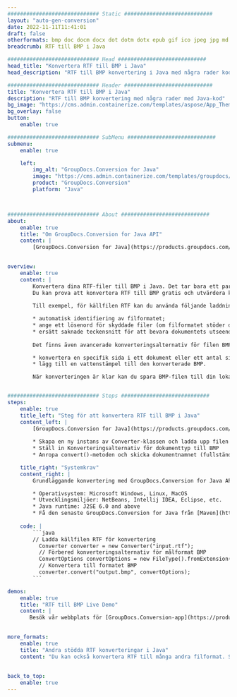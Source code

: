 ```yaml
---
############################# Static ############################
layout: "auto-gen-conversion"
date: 2022-11-11T11:41:01
draft: false
otherformats: bmp doc docm docx dot dotm dotx epub gif ico jpeg jpg md odt ott pdf png psd rtf tex tif tiff txt xps
breadcrumb: RTF till BMP i Java

############################# Head ############################
head_title: "Konvertera RTF till BMP i Java"
head_description: "RTF till BMP konvertering i Java med några rader kod. Konvertera över 160 filformat med hjälp av GroupDocs dokumentkonverterings-API för Java"

############################# Header ############################
title: "Konvertera RTF till BMP i Java"
description: "RTF till BMP konvertering med några rader med Java-kod"
bg_image: "https://cms.admin.containerize.com/templates/aspose/App_Themes/V3/images/bg/header1.png"
bg_overlay: false
button:
    enable: true

############################# SubMenu ############################
submenu:
    enable: true

    left:
        img_alt: "GroupDocs.Conversion for Java"
        image: "https://cms.admin.containerize.com/templates/groupdocs/images/product-logos/90x90-noborder/groupdocs-conversion-java.png"
        product: "GroupDocs.Conversion"
        platform: "Java"



############################# About ############################
about:
    enable: true
    title: "Om GroupDocs.Conversion for Java API"
    content: |
        [GroupDocs.Conversion for Java](https://products.groupdocs.com/conversion/java/) är ett avancerat filformatkonverterings-API för konvertering mellan populära bild- och dokumentformat som Microsoft Office, OpenDocument, PDF, HTML, e-post, CAD. och mycket mer med bara några rader kod. Det inbyggda API:t upptäcker automatiskt formaten för originaldokumenten och erbjuder många alternativ för att anpassa de konverterade dokumenten. Tillsammans med funktionen att extrahera information från ett dokument, stöder den också cachelagring av konverteringsresultaten till den lokala disken som standard. Men alla typer av cachelagring kan stödjas genom att implementera lämpliga gränssnitt - Amazon S3, Dropbox, Google Drive, Windows Azure, Reddis eller andra.
    

overview:
    enable: true
    content: |
        Konvertera dina RTF-filer till BMP i Java. Det tar bara ett par rader med Java-kod på valfri plattform, som Windows, Linux, macOS.
        Du kan prova att konvertera RTF till BMP gratis och utvärdera kvaliteten på konverteringsresultaten. Tillsammans med enkla filkonverteringsskript kan du prova mer sofistikerade alternativ för att ladda källfilen RTF och lagra BMP-utdata. 
        
        Till exempel, för källfilen RTF kan du använda följande laddningsalternativ:

        * automatisk identifiering av filformatet;
        * ange ett lösenord för skyddade filer (om filformatet stöder det);
        * ersätt saknade teckensnitt för att bevara dokumentets utseende.
        
        Det finns även avancerade konverteringsalternativ för filen BMP:

        * konvertera en specifik sida i ett dokument eller ett antal sidor;
        * lägg till en vattenstämpel till den konverterade BMP.

        När konverteringen är klar kan du spara BMP-filen till din lokala filsökväg eller till tredje parts lagring såsom FTP, Amazon S3, Google Drive, Dropbox etc. Observera - för att konvertera RTF till BMP behöver du inte installera någon ytterligare programvara, såsom MS Office, Open Office, Adobe Acrobat Reader etc.


############################# Steps ############################
steps:
    enable: true
    title_left: "Steg för att konvertera RTF till BMP i Java"
    content_left: |
        [GroupDocs.Conversion for Java](https://products.groupdocs.com/conversion/java/) låter utvecklare enkelt konvertera RTF fil till BMP med några rader kod.
        
        * Skapa en ny instans av Converter-klassen och ladda upp filen RTF med den fullständiga sökvägen
        * Ställ in Konverteringsalternativ för dokumenttyp till BMP
        * Anropa convert()-metoden och skicka dokumentnamnet (fullständig sökväg) och formatet (BMP) som en parameter

    title_right: "Systemkrav"
    content_right: |
        Grundläggande konvertering med GroupDocs.Conversion for Java API kan göras med bara några rader kod. Våra API:er stöds på alla större plattformar och operativsystem. Innan du kör koden nedan, se till att du har följande förutsättningar installerade på ditt system.

        * Operativsystem: Microsoft Windows, Linux, MacOS
        * Utvecklingsmiljöer: NetBeans, Intellij IDEA, Eclipse, etc.
        * Java runtime: J2SE 6.0 and above
        * Få den senaste GroupDocs.Conversion for Java från [Maven](https://repository.groupdocs.com/webapp/#/artifacts/browse/tree/General/repo/com/groupdocs/groupdocs-conversion)
         
    code: |
        ```java    
        // Ladda källfilen RTF för konvertering
          Converter converter = new Converter("input.rtf");
          // Förbered konverteringsalternativ för målformat BMP
          ConvertOptions convertOptions = new FileType().fromExtension("bmp").getConvertOptions();
          // Konvertera till formatet BMP
          converter.convert("output.bmp", convertOptions);
        ```

demos:
    enable: true
    title: "RTF till BMP Live Demo"
    content: |
       Besök vår webbplats för [GroupDocs.Conversion-app](https://products.groupdocs.app/conversion/family) och försök konvertera RTF till BMP nu. Den kostnadsfria demon har följande fördelar
          

more_formats:
    enable: true
    title: "Andra stödda RTF konverteringar i Java"
    content: "Du kan också konvertera RTF till många andra filformat. Se listan nedan."
       
       
back_to_top:
    enable: true
---
```

